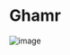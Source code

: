 # Ghamr 
![image](https://github.com/ghamr/Assignment1_repo/assets/50636897/360fa3e8-6518-4d65-94c9-156311337e7b)
